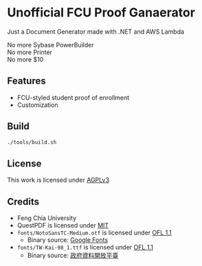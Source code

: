 # Unofficial FCU Proof Ganaerator

Just a Document Generator made with .NET and AWS Lambda  

No more Sybase PowerBuilder  
No more Printer  
No more $10  

## Features

- FCU-styled student proof of enrollment
- Customization

## Build

```sh
./tools/build.sh
```

## License

This work is licensed under [AGPLv3](LICENSE)

## Credits

- Feng Chia University
- QuestPDF is licensed under [MIT](https://www.questpdf.com/license-community.html)
- `fonts/NotoSansTC-Medium.otf` is licensed under [OFL 1.1](https://fonts.google.com/noto/specimen/Noto+Sans+TC/about)
    - Binary source: [Google Fonts](https://fonts.google.com/noto/specimen/Noto+Sans+TC)
- `fonts/TW-Kai-98_1.ttf` is licensed under [OFL 1.1](https://data.gov.tw/dataset/5961)
    - Binary source: [政府資料開放平臺](https://data.gov.tw/dataset/5961)
